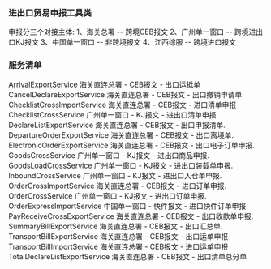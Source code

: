 ### 进出口贸易申报工具类

申报分三个对接主体:
1、海关总署 -- 跨境CEB报文
2、广州单一窗口 -- 跨境进出口KJ报文
3、中国单一窗口 -- 非跨境报文
4、江西综服 -- 跨境进口报文

### 服务清单
ArrivalExportService 海关直连总署 - CEB报文 - 出口运抵单
CancelDeclareExportService 海关直连总署 - CEB报文 - 出口撤销申请单
ChecklistCrossImportService  海关直连总署 - CEB报文 - 进口清单申报
ChecklistCrossService  广州单一窗口 - KJ报文 - 进出口清单申报
DeclareListExportService 海关直连总署 - CEB报文 - 出口申报清单.
DepartureOrderExportService  海关直连总署 - CEB报文 - 出口离境单.
ElectronicOrderExportService 海关直连总署 - CEB报文 - 出口电子订单申报.
GoodsCrossService  广州单一窗口 - KJ报文 - 进出口商品申报.
GoodsLoadCrossService  广州单一窗口 - KJ报文 - 进出口装载单申报.
InboundCrossService 广州单一窗口 - KJ报文 - 进出口入仓单申报.
OrderCrossImportService 海关直连总署 - CEB报文 - 进口订单申报.
OrderCrossService 广州单一窗口 - KJ报文 - 进出口订单申报.
OrderExpressImportService 中国单一窗口 - 快件报文 - 进口快件订单申报.
PayReceiveCrossExportService 海关直连总署 - CEB报文 - 出口收款单申报.
SummaryBillExportService 海关直连总署 - CEB报文 - 出口汇总单.
TransportBillExportService 海关直连总署 - CEB报文 - 出口运单申报
TransportBillImportService 海关直连总署 - CEB报文 - 进口运单申报
TotalDeclareListExportService 海关直连总署 - CEB报文 - 出口清单总分单